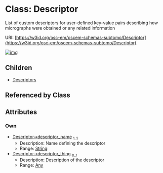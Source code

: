 
# Class: Descriptor

List of custom descriptors for user-defined key-value pairs describing how micrographs were obtained or any related information

URI: [https://w3id.org/osc-em/oscem-schemas-subtomo/Descriptor](https://w3id.org/osc-em/oscem-schemas-subtomo/Descriptor)


[![img](https://yuml.me/diagram/nofunky;dir:TB/class/[Descriptors],[Any]<descriptor_thing%200..1-++[Descriptor&#124;descriptor_name:string],[Descriptor]^-[Descriptors],[Any])](https://yuml.me/diagram/nofunky;dir:TB/class/[Descriptors],[Any]<descriptor_thing%200..1-++[Descriptor&#124;descriptor_name:string],[Descriptor]^-[Descriptors],[Any])

## Children

 * [Descriptors](Descriptors.md)

## Referenced by Class


## Attributes


### Own

 * [Descriptor➞descriptor_name](Descriptor_descriptor_name.md)  <sub>1..1</sub>
     * Description: Name defining the descriptor
     * Range: [String](types/String.md)
 * [Descriptor➞descriptor_thing](Descriptor_descriptor_thing.md)  <sub>0..1</sub>
     * Description: Description of the descriptor
     * Range: [Any](Any.md)
